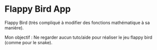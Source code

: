 # Flappy Bird App

Flappy Bird (très compliqué à modifier des fonctions mathématique à sa manière).

Mon objectif : Ne regarder aucun tuto/aide pour réaliser le jeu flappy bird (comme pour le snake).